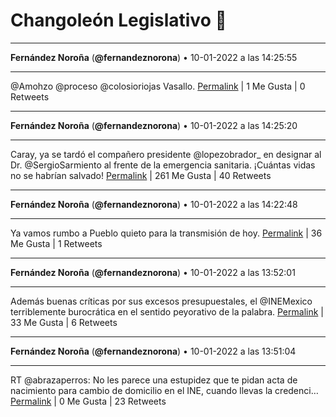 # Changoleón Legislativo 🙈
*****
**Fernández Noroña** (**@fernandeznorona**) • 10-01-2022 a las 14:25:55
*****
@Amohzo @proceso @colosioriojas Vasallo.
[Permalink](https://twitter.com/fernandeznorona/status/1480667247622324226) | 1 Me Gusta | 0 Retweets
*****
**Fernández Noroña** (**@fernandeznorona**) • 10-01-2022 a las 14:25:20
*****
Caray, ya se tardó el compañero presidente @lopezobrador_ en designar al Dr. @SergioSarmiento al frente de la emergencia sanitaria. ¡Cuántas vidas no se habrían salvado!
[Permalink](https://twitter.com/fernandeznorona/status/1480667097302978563) | 261 Me Gusta | 40 Retweets
*****
**Fernández Noroña** (**@fernandeznorona**) • 10-01-2022 a las 14:22:48
*****
Ya vamos rumbo a Pueblo quieto para la transmisión de hoy.
[Permalink](https://twitter.com/fernandeznorona/status/1480666460502433793) | 36 Me Gusta | 1 Retweets
*****
**Fernández Noroña** (**@fernandeznorona**) • 10-01-2022 a las 13:52:01
*****
Además buenas críticas por sus excesos presupuestales, el @INEMexico terriblemente burocrática en el sentido peyorativo de la palabra.
[Permalink](https://twitter.com/fernandeznorona/status/1480658712473870345) | 33 Me Gusta | 6 Retweets
*****
**Fernández Noroña** (**@fernandeznorona**) • 10-01-2022 a las 13:51:04
*****
RT @abrazaperros: No les parece una estupidez que te pidan acta de nacimiento para cambio de domicilio en el INE, cuando llevas la credenci…
[Permalink](https://twitter.com/fernandeznorona/status/1480658476418273287) | 0 Me Gusta | 23 Retweets